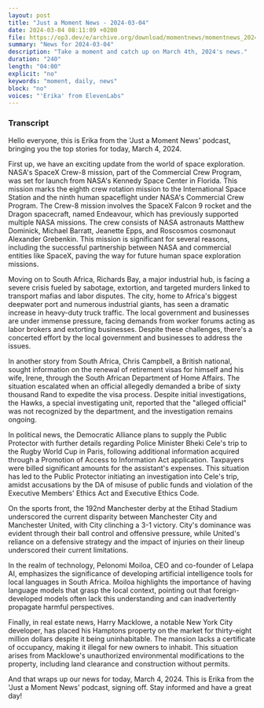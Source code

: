```yaml
---
layout: post
title: "Just a Moment News - 2024-03-04"
date: 2024-03-04 08:11:09 +0200
file: https://op3.dev/e/archive.org/download/momentnews/momentnews_2024-03-04.mp3
summary: "News for 2024-03-04"
description: "Take a moment and catch up on March 4th, 2024's news."
duration: "240"
length: "04:00"
explicit: "no"
keywords: "moment, daily, news"
block: "no"
voices: "'Erika' from ElevenLabs"
---
```


### Transcript

Hello everyone, this is Erika from the 'Just a Moment News' podcast, bringing you the top stories for today, March 4, 2024.

First up, we have an exciting update from the world of space exploration. NASA's SpaceX Crew-8 mission, part of the Commercial Crew Program, was set for launch from NASA's Kennedy Space Center in Florida. This mission marks the eighth crew rotation mission to the International Space Station and the ninth human spaceflight under NASA's Commercial Crew Program. The Crew-8 mission involves the SpaceX Falcon 9 rocket and the Dragon spacecraft, named Endeavour, which has previously supported multiple NASA missions. The crew consists of NASA astronauts Matthew Dominick, Michael Barratt, Jeanette Epps, and Roscosmos cosmonaut Alexander Grebenkin. This mission is significant for several reasons, including the successful partnership between NASA and commercial entities like SpaceX, paving the way for future human space exploration missions.

Moving on to South Africa, Richards Bay, a major industrial hub, is facing a severe crisis fueled by sabotage, extortion, and targeted murders linked to transport mafias and labor disputes. The city, home to Africa's biggest deepwater port and numerous industrial giants, has seen a dramatic increase in heavy-duty truck traffic. The local government and businesses are under immense pressure, facing demands from worker forums acting as labor brokers and extorting businesses. Despite these challenges, there's a concerted effort by the local government and businesses to address the issues.

In another story from South Africa, Chris Campbell, a British national, sought information on the renewal of retirement visas for himself and his wife, Irene, through the South African Department of Home Affairs. The situation escalated when an official allegedly demanded a bribe of sixty thousand Rand to expedite the visa process. Despite initial investigations, the Hawks, a special investigating unit, reported that the "alleged official" was not recognized by the department, and the investigation remains ongoing.

In political news, the Democratic Alliance plans to supply the Public Protector with further details regarding Police Minister Bheki Cele's trip to the Rugby World Cup in Paris, following additional information acquired through a Promotion of Access to Information Act application. Taxpayers were billed significant amounts for the assistant's expenses. This situation has led to the Public Protector initiating an investigation into Cele's trip, amidst accusations by the DA of misuse of public funds and violation of the Executive Members' Ethics Act and Executive Ethics Code.

On the sports front, the 192nd Manchester derby at the Etihad Stadium underscored the current disparity between Manchester City and Manchester United, with City clinching a 3-1 victory. City's dominance was evident through their ball control and offensive pressure, while United's reliance on a defensive strategy and the impact of injuries on their lineup underscored their current limitations.

In the realm of technology, Pelonomi Moiloa, CEO and co-founder of Lelapa AI, emphasizes the significance of developing artificial intelligence tools for local languages in South Africa. Moiloa highlights the importance of having language models that grasp the local context, pointing out that foreign-developed models often lack this understanding and can inadvertently propagate harmful perspectives.

Finally, in real estate news, Harry Macklowe, a notable New York City developer, has placed his Hamptons property on the market for thirty-eight million dollars despite it being uninhabitable. The mansion lacks a certificate of occupancy, making it illegal for new owners to inhabit. This situation arises from Macklowe's unauthorized environmental modifications to the property, including land clearance and construction without permits.

And that wraps up our news for today, March 4, 2024. This is Erika from the 'Just a Moment News' podcast, signing off. Stay informed and have a great day!
